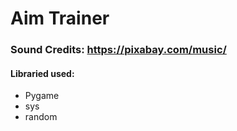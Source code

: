 # Aim Trainer
### Sound Credits: https://pixabay.com/music/

#### Libraried used:
- Pygame
- sys
- random